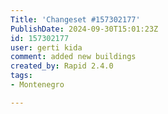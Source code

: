 ```yaml
---
Title: 'Changeset #157302177'
PublishDate: 2024-09-30T15:01:23Z
id: 157302177
user: gerti kida
comment: added new buildings
created_by: Rapid 2.4.0
tags:
- Montenegro

---
```

